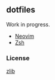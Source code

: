 ## dotfiles

Work in progress.

- [Neovim](./macOS/init.vim) 
- [Zsh](./Arch%20Linux/.zshrc)

### License

[zlib](https://github.com/m1ten/config/blob/main/LICENSE)
